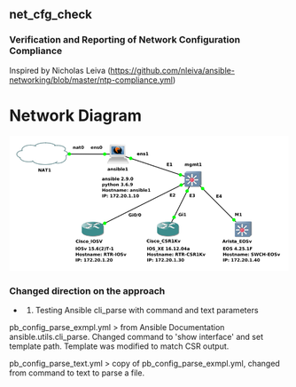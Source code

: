## net_cfg_check
### Verification and Reporting of Network Configuration Compliance

Inspired by Nicholas Leiva (https://github.com/nleiva/ansible-networking/blob/master/ntp-compliance.yml)

# Network Diagram
![network diagram](net_img2.png)


### Changed direction on the approach
- 1. Testing Ansible cli_parse with command and text parameters

pb_config_parse_exmpl.yml > from Ansible Documentation ansible.utils.cli_parse. Changed command to 'show interface' and set template path.
Template was modified to match CSR output.

pb_config_parse_text.yml > copy of pb_config_parse_exmpl.yml, changed from command to text to parse a file.